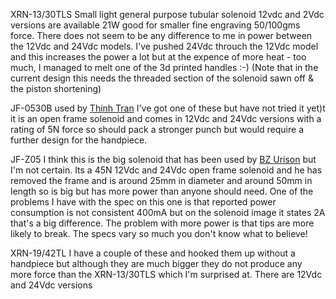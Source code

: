 XRN-13/30TLS Small light general purpose tubular solenoid 12vdc and 2Vdc versions are available 21W good for smaller fine engraving 50/100gms force. There does not seem to be any difference to me in power between the 12Vdc and 24Vdc models. I've pushed 24Vdc throuch the 12Vdc model and this increases the power a lot but at the expence of more heat - too much, I managed to melt one of the 3d printed handles :-)
(Note that in the current design this needs the threaded section of the solenoid sawn off & the piston shortening)

JF-0530B used by [Thinh Tran](https://www.youtube.com/channel/UCPPznlrRBxmUakzwW97TLtA) I've got one of these but have not tried it yet)t it is an open frame solenoid and comes in 12Vdc and 24Vdc versions with a rating of 5N force so should pack a stronger punch but would require a further design for the handpiece.

JF-Z05 I think this is the big solenoid that has been used by [BZ Urison](https://www.youtube.com/channel/UCu4CvU6LO0kVl6MlCuTM63g) but I'm not certain. Its a 45N 12Vdc and 24Vdc open frame solenoid and he has removed the frame and is around 25mm in diameter and around 50mm in length so is big but has more power than anyone should need. One of the problems I have with the spec on this one is that reported power consumption is not consistent 400mA but on the solenoid image it states 2A that's a big difference. The problem with more power is that tips are more likely to break. The specs vary so much you don't know what to believe!

XRN-19/42TL I have a couple of these and hooked them up without a handpiece but although they are much bigger they do not produce any more force than the XRN-13/30TLS which I'm surprised at. There are 12Vdc and 24Vdc versions